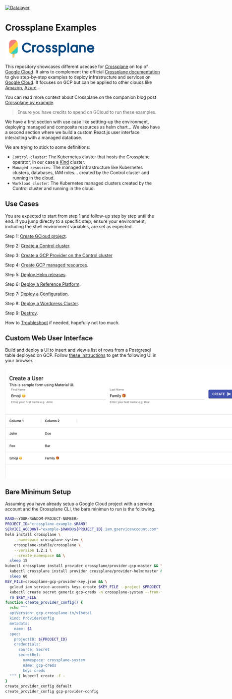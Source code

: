 [![Datalayer](https://raw.githubusercontent.com/datalayer/datalayer/main/res/logo/datalayer-25.svg?sanitize=true)](https://datalayer.io)

# Crossplane Examples

<img src="./static/images/crossplane.svg" width="300"/>

This repository showcases different usecase for [Crossplane](https://crossplane.io) on top of [Google Cloud](https://cloud.google.com). It aims to complement the official [Crossplane documentation](https://crossplane.io/docs) to give step-by-step examples to deploy infrastructure and services on [Google Cloud](https://cloud.google.com). It focuses on GCP but can be applied to other clouds like [Amazon](https://aws.amazon.com), [Azure](https://azure.microsoft.com)...

You can read more context about Crossplane on the companion blog post [Crossplane by example](https://blog.datalayer.io/2021/05/16/crossplane-by-example).

> Ensure you have credits to spend on GCloud to run these examples.

We have a first section with use case like settting-up the environment, deploying managed and composite resources as helm chart... We also have a second section where we build a custom React.js user interface interacting with a managed database.

We are trying to stick to some definitions:

- `Control cluster`: The Kubernetes cluster that hosts the Crossplane operator, in our case a [Kind](https://kind.sigs.k8s.io) cluster.
- `Managed resources`: The managed infrastructure like Kubernetes clusters, databases, IAM roles... created by the Control cluster and running in the cloud.
- `Workload cluster`: The Kubernetes managed clusters created by the Control cluster and running in the cloud.

## Use Cases

You are expected to start from step 1 and follow-up step by step until the end. If you jump directly to a specific step, ensure your environment, including the shell environment variables, are set as expected.

Step 1: [Create GCloud project](./docs/01-gcloud-project.md).

Step 2: [Create a Control cluster](./docs/02-control-cluster.md).

Step 3: [Create a GCP Provider on the Control cluster](./docs/03-gcp-provider.md)

Step 4: [Create GCP managed resources](./docs/04-managed.md).

Step 5: [Deploy Helm releases](./docs/05-helm.md).

Step 6: [Deploy a Reference Platform](./docs/07-ref-platform.md).

Step 7: [Deploy a Configuration](./docs/06-configuration.md).

Step 8: [Deploy a Wordpress Cluster](./docs/08-wordpress-cluster.md).

Step 9: [Destroy](./docs/09-destroy.md).

How to [Troubleshoot](./docs/10-troubleshoot.md) if needed, hopefully not too much.

## Custom Web User Interface

Build and deploy a UI to insert and view a list of rows from a Postgresql table deployed on GCP. Follow [these instructions](./docs/custom-ui.md) to get the following UI in your browser.

<img src="./static/images/users.png" style="max-width: 800px"/>

## Bare Minimum Setup

Assuming you have already setup a Google Cloud project with a service account and the Crossplane CLI, the bare minimun to run is the following.

```bash
RAND=<YOUR-RANDOM-PROJECT-NUMBER>
PROJECT_ID="crossplane-example-$RAND"
SERVICE_ACCOUNT="example-$RAND@${PROJECT_ID}.iam.gserviceaccount.com"
helm install crossplane \
    --namespace crossplane-system \
    crossplane-stable/crossplane \
    --version 1.2.1 \
    --create-namespace && \
  sleep 15
kubectl crossplane install provider crossplane/provider-gcp:master && \
  kubectl crossplane install provider crossplane/provider-helm:master && \
  sleep 60
KEY_FILE=crossplane-gcp-provider-key.json && \
  gcloud iam service-accounts keys create $KEY_FILE --project $PROJECT_ID --iam-account $SERVICE_ACCOUNT && \
  kubectl create secret generic gcp-creds -n crossplane-system --from-file=creds=$KEY_FILE && \
  rm $KEY_FILE
function create_provider_config() {
  echo """
  apiVersion: gcp.crossplane.io/v1beta1
  kind: ProviderConfig
  metadata:
    name: $1
  spec:
    projectID: ${PROJECT_ID}
    credentials:
      source: Secret
      secretRef:
        namespace: crossplane-system
        name: gcp-creds
        key: creds
  """ | kubectl create -f -
}
create_provider_config default
create_provider_config gcp-provider-config
```
